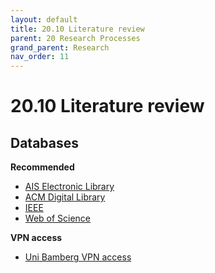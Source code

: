 ```yaml
---
layout: default
title: 20.10 Literature review
parent: 20 Research Processes
grand_parent: Research
nav_order: 11
---
```


# 20.10 Literature review

## Databases

**Recommended**

- [AIS Electronic Library](http://aisel.aisnet.org/)
- [ACM Digital Library](http://dl.acm.org/)
- [IEEE](https://www.computer.org/csdl/home)
- [Web of Science](https://www.webofscience.com/wos)

**VPN access**

- [Uni Bamberg VPN access](https://www.uni-bamberg.de/its/dienstleistungen/iam/weblogin/shibboleth/)

<!-- 
## Criteria

## Tools

## Literature
 -->
